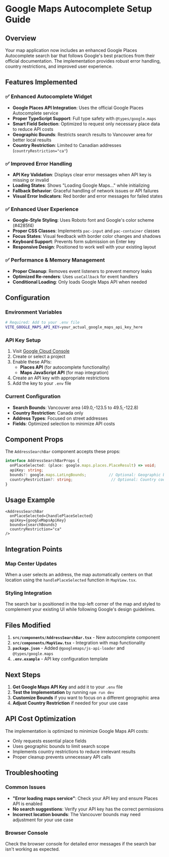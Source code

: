 # Google Maps Autocomplete Setup Guide

## Overview

Your map application now includes an enhanced Google Places Autocomplete search bar that follows Google's best practices from their official documentation. The implementation provides robust error handling, country restrictions, and improved user experience.

## Features Implemented

### ✅ Enhanced Autocomplete Widget
- **Google Places API Integration**: Uses the official Google Places Autocomplete service
- **Proper TypeScript Support**: Full type safety with `@types/google.maps`
- **Smart Field Selection**: Optimized to request only necessary place data to reduce API costs
- **Geographic Bounds**: Restricts search results to Vancouver area for better local results
- **Country Restriction**: Limited to Canadian addresses (`countryRestriction="ca"`)

### ✅ Improved Error Handling
- **API Key Validation**: Displays clear error messages when API key is missing or invalid
- **Loading States**: Shows "Loading Google Maps..." while initializing
- **Fallback Behavior**: Graceful handling of network issues or API failures
- **Visual Error Indicators**: Red border and error messages for failed states

### ✅ Enhanced User Experience
- **Google-Style Styling**: Uses Roboto font and Google's color scheme (#4285f4)
- **Proper CSS Classes**: Implements `pac-input` and `pac-container` classes
- **Focus States**: Visual feedback with border color changes and shadows
- **Keyboard Support**: Prevents form submission on Enter key
- **Responsive Design**: Positioned to work well with your existing layout

### ✅ Performance & Memory Management
- **Proper Cleanup**: Removes event listeners to prevent memory leaks
- **Optimized Re-renders**: Uses `useCallback` for event handlers
- **Conditional Loading**: Only loads Google Maps API when needed

## Configuration

### Environment Variables
```bash
# Required: Add to your .env file
VITE_GOOGLE_MAPS_API_KEY=your_actual_google_maps_api_key_here
```

### API Key Setup
1. Visit [Google Cloud Console](https://console.cloud.google.com/)
2. Create or select a project
3. Enable these APIs:
   - **Places API** (for autocomplete functionality)
   - **Maps JavaScript API** (for map integration)
4. Create an API key with appropriate restrictions
5. Add the key to your `.env` file

### Current Configuration
- **Search Bounds**: Vancouver area (49.0,-123.5 to 49.5,-122.8)
- **Country Restriction**: Canada only
- **Address Types**: Focused on street addresses
- **Fields**: Optimized selection to minimize API costs

## Component Props

The `AddressSearchBar` component accepts these props:

```typescript
interface AddressSearchBarProps {
  onPlaceSelected: (place: google.maps.places.PlaceResult) => void;
  apiKey: string;
  bounds?: google.maps.LatLngBounds;          // Optional: Geographic bounds
  countryRestriction?: string;                 // Optional: Country code (e.g., "ca")
}
```

## Usage Example

```tsx
<AddressSearchBar
  onPlaceSelected={handlePlaceSelected}
  apiKey={googleMapsApiKey}
  bounds={searchBounds}
  countryRestriction="ca"
/>
```

## Integration Points

### Map Center Updates
When a user selects an address, the map automatically centers on that location using the `handlePlaceSelected` function in `MapView.tsx`.

### Styling Integration
The search bar is positioned in the top-left corner of the map and styled to complement your existing UI while following Google's design guidelines.

## Files Modified

1. **`src/components/AddressSearchBar.tsx`** - New autocomplete component
2. **`src/components/MapView.tsx`** - Integration with map functionality
3. **`package.json`** - Added `@googlemaps/js-api-loader` and `@types/google.maps`
4. **`.env.example`** - API key configuration template

## Next Steps

1. **Get Google Maps API Key** and add it to your `.env` file
2. **Test the Implementation** by running `npm run dev`
3. **Customize Bounds** if you want to focus on a different geographic area
4. **Adjust Country Restriction** if needed for your use case

## API Cost Optimization

The implementation is optimized to minimize Google Maps API costs:
- Only requests essential place fields
- Uses geographic bounds to limit search scope
- Implements country restrictions to reduce irrelevant results
- Proper cleanup prevents unnecessary API calls

## Troubleshooting

### Common Issues
- **"Error loading maps service"**: Check your API key and ensure Places API is enabled
- **No search suggestions**: Verify your API key has the correct permissions
- **Incorrect location bounds**: The Vancouver bounds may need adjustment for your use case

### Browser Console
Check the browser console for detailed error messages if the search bar isn't working as expected.